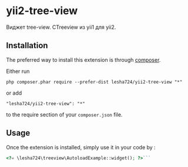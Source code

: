 yii2-tree-view
==============
Виджет tree-view. CTreeview из yii1 для yii2. 

Installation
------------

The preferred way to install this extension is through [composer](http://getcomposer.org/download/).

Either run

```
php composer.phar require --prefer-dist lesha724/yii2-tree-view "*"
```

or add

```
"lesha724/yii2-tree-view": "*"
```

to the require section of your `composer.json` file.


Usage
-----

Once the extension is installed, simply use it in your code by  :

```php
<?= \lesha724\treeview\AutoloadExample::widget(); ?>```